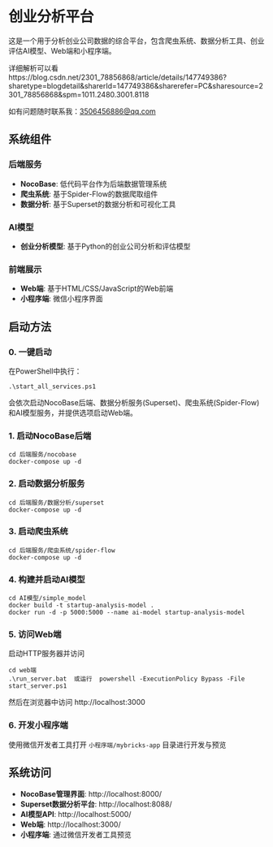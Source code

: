 # 创业分析平台

这是一个用于分析创业公司数据的综合平台，包含爬虫系统、数据分析工具、创业评估AI模型、Web端和小程序端。

详细解析可以看https://blog.csdn.net/2301_78856868/article/details/147749386?sharetype=blogdetail&sharerId=147749386&sharerefer=PC&sharesource=2301_78856868&spm=1011.2480.3001.8118

如有问题随时联系我：3506456886@qq.com

## 系统组件

### 后端服务
- **NocoBase**: 低代码平台作为后端数据管理系统
- **爬虫系统**: 基于Spider-Flow的数据爬取组件
- **数据分析**: 基于Superset的数据分析和可视化工具

### AI模型
- **创业分析模型**: 基于Python的创业公司分析和评估模型

### 前端展示
- **Web端**: 基于HTML/CSS/JavaScript的Web前端
- **小程序端**: 微信小程序界面

## 启动方法

### 0. 一键启动
在PowerShell中执行：
```
.\start_all_services.ps1
```
会依次启动NocoBase后端、数据分析服务(Superset)、爬虫系统(Spider-Flow)和AI模型服务，并提供选项启动Web端。


### 1. 启动NocoBase后端
```
cd 后端服务/nocobase
docker-compose up -d
```

### 2. 启动数据分析服务
```
cd 后端服务/数据分析/superset
docker-compose up -d
```

### 3. 启动爬虫系统
```
cd 后端服务/爬虫系统/spider-flow
docker-compose up -d
```

### 4. 构建并启动AI模型
```
cd AI模型/simple_model
docker build -t startup-analysis-model .
docker run -d -p 5000:5000 --name ai-model startup-analysis-model
```

### 5. 访问Web端
启动HTTP服务器并访问
```
cd web端
.\run_server.bat  或运行  powershell -ExecutionPolicy Bypass -File start_server.ps1
```
然后在浏览器中访问 http://localhost:3000

### 6. 开发小程序端
使用微信开发者工具打开 `小程序端/mybricks-app` 目录进行开发与预览

## 系统访问

- **NocoBase管理界面**: http://localhost:8000/
- **Superset数据分析平台**: http://localhost:8088/
- **AI模型API**: http://localhost:5000/
- **Web端**: http://localhost:3000/
- **小程序端**: 通过微信开发者工具预览
